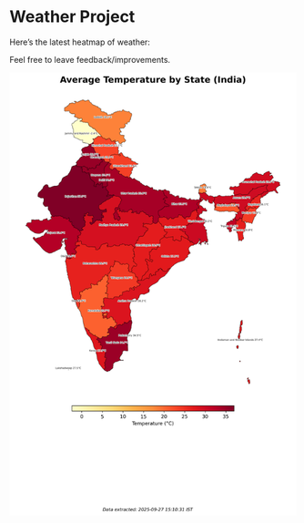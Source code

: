 # Weather Project

Here’s the latest heatmap of weather:

Feel free to leave feedback/improvements.

![India Heatmap](docs/assets/india_heatmap.png?v=D7B112)
